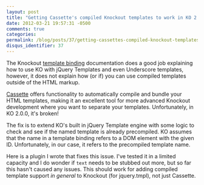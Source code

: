 ```yaml
---
layout: post
title: "Getting Cassette's compiled Knockout templates to work in KO 2.0"
date: 2012-03-21 19:57:31 -0500
comments: true
categories:
permalink: /blog/posts/37/getting-cassettes-compiled-knockout-templates-to-w
disqus_identifier: 37
---
```


The Knockout [template binding](http://knockoutjs.com/documentation/template-binding.html#note_4_dynamically_choosing_which_template_is_used) documentation does a good job explaining how to use KO with jQuery Templates and even Underscore templates, however, it does not explain how (or if) you can use compiled templates outside of the HTML markup.

[Cassette](http://getcassette.net/documentation/html-templates/knockoutjs-jquery-tmpl) offers functionality to automatically compile and bundle your HTML templates, making it an excellent tool for more advanced Knockout development where you want to separate your templates. Unfortunately, in KO 2.0.0, it's broken!

The fix is to extend KO's built in jQuery Template engine with some logic to check and see if the named template is already precompiled. KO assumes that the name in a template binding refers to a DOM element with the given ID. Unfortunately, in our case, it refers to the precompiled template name.

Here is a plugin I wrote that fixes this issue. I've tested it in a limited capacity and I do wonder if `text` needs to be stubbed out more, but so far this hasn't caused any issues. This should work for adding compiled template support *in general* to Knockout (for jquery.tmpl), not just Cassette.

<script src="https://gist.github.com/2151977.js?file=knockout.compiledTemplateSource.js"></script>